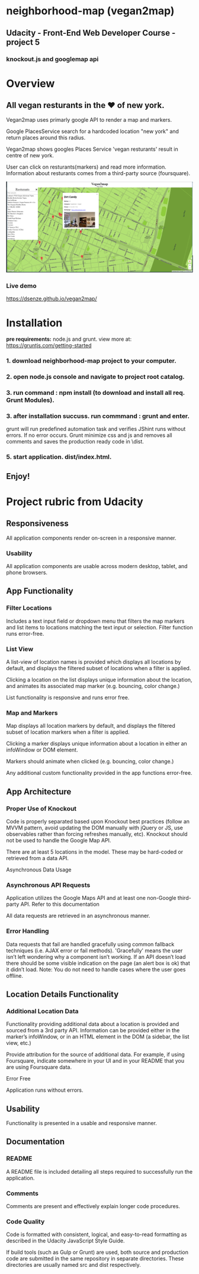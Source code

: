 # neighborhood-map (vegan2map)
## Udacity - Front-End Web Developer Course - project 5
### knockout.js and googlemap api



# Overview
## All vegan resturants in the :heart: of new york. 
Vegan2map uses primarly google API to render a map and markers. 

Google PlacesService search for a hardcoded location "new york" and return places around this radius.

Vegan2map shows googles Places Service 'vegan resturants' result in centre of new york.

User can click on resturants(markers) and read more information. Information about resturants comes from a third-party source (foursquare). 

![Alt text](/img/vegan2map_marker.PNG?raw=true "marker with infowindow popup")

### Live demo

https://dsenze.github.io/vegan2map/


# Installation
**pre requirements:** node.js and grunt. view more at: https://gruntjs.com/getting-started

### 1. download neighborhood-map project to your computer.
### 2. open node.js console and navigate to project root catalog.
### 3. run command : **npm install** (to download and install all req. Grunt Modules). 
### 3. after installation succuss. run commmand : **grunt** and enter.
grunt will run predefined automation task and verifies JShint runs without errors. If no error occurs. Grunt minimize css and js and removes all comments and saves the production ready code in \dist.
### 5. start application. dist/index.html.
## Enjoy!




# Project rubric from Udacity


## Responsiveness

All application components render on-screen in a responsive manner.

### Usability

All application components are usable across modern desktop, tablet, and phone browsers.

## App Functionality


### Filter Locations

Includes a text input field or dropdown menu that filters the map markers and list items to locations matching the text input or selection. Filter function runs error-free.

### List View

A list-view of location names is provided which displays all locations by default, and displays the filtered subset of locations when a filter is applied.

Clicking a location on the list displays unique information about the location, and animates its associated map marker (e.g. bouncing, color change.)

List functionality is responsive and runs error free.

### Map and Markers

Map displays all location markers by default, and displays the filtered subset of location markers when a filter is applied.

Clicking a marker displays unique information about a location in either an infoWindow or DOM element.

Markers should animate when clicked (e.g. bouncing, color change.)

Any additional custom functionality provided in the app functions error-free.

## App Architecture

### Proper Use of Knockout

Code is properly separated based upon Knockout best practices (follow an MVVM pattern, avoid updating the DOM manually with jQuery or JS, use observables rather than forcing refreshes manually, etc). Knockout should not be used to handle the Google Map API.

There are at least 5 locations in the model. These may be hard-coded or retrieved from a data API.

Asynchronous Data Usage

### Asynchronous API Requests

Application utilizes the Google Maps API and at least one non-Google third-party API. Refer to this documentation

All data requests are retrieved in an asynchronous manner.

### Error Handling

Data requests that fail are handled gracefully using common fallback techniques (i.e. AJAX error or fail methods). 'Gracefully' means the user isn’t left wondering why a component isn’t working. If an API doesn’t load there should be some visible indication on the page (an alert box is ok) that it didn’t load. Note: You do not need to handle cases where the user goes offline.

## Location Details Functionality

### Additional Location Data

Functionality providing additional data about a location is provided and sourced from a 3rd party API. Information can be provided either in the marker’s infoWindow, or in an HTML element in the DOM (a sidebar, the list view, etc.)

Provide attribution for the source of additional data. For example, if using Foursquare, indicate somewhere in your UI and in your README that you are using Foursquare data.

Error Free

Application runs without errors.

## Usability

Functionality is presented in a usable and responsive manner.

## Documentation


### README

A README file is included detailing all steps required to successfully run the application.

### Comments

Comments are present and effectively explain longer code procedures.

### Code Quality

Code is formatted with consistent, logical, and easy-to-read formatting as described in the Udacity JavaScript Style Guide.

If build tools (such as Gulp or Grunt) are used, both source and production code are submitted in the same repository in separate directories. These directories are usually named src and dist respectively.
